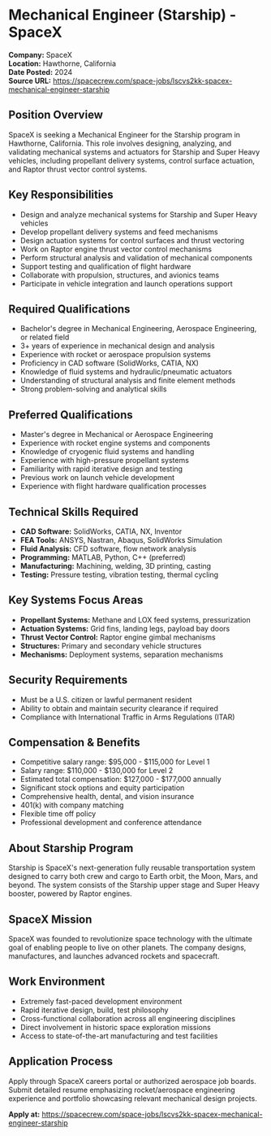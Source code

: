 # Mechanical Engineer (Starship) - SpaceX

**Company:** SpaceX  
**Location:** Hawthorne, California  
**Date Posted:** 2024  
**Source URL:** https://spacecrew.com/space-jobs/lscvs2kk-spacex-mechanical-engineer-starship

## Position Overview

SpaceX is seeking a Mechanical Engineer for the Starship program in Hawthorne, California. This role involves designing, analyzing, and validating mechanical systems and actuators for Starship and Super Heavy vehicles, including propellant delivery systems, control surface actuation, and Raptor thrust vector control systems.

## Key Responsibilities

- Design and analyze mechanical systems for Starship and Super Heavy vehicles
- Develop propellant delivery systems and feed mechanisms
- Design actuation systems for control surfaces and thrust vectoring
- Work on Raptor engine thrust vector control mechanisms
- Perform structural analysis and validation of mechanical components
- Support testing and qualification of flight hardware
- Collaborate with propulsion, structures, and avionics teams
- Participate in vehicle integration and launch operations support

## Required Qualifications

- Bachelor's degree in Mechanical Engineering, Aerospace Engineering, or related field
- 3+ years of experience in mechanical design and analysis
- Experience with rocket or aerospace propulsion systems
- Proficiency in CAD software (SolidWorks, CATIA, NX)
- Knowledge of fluid systems and hydraulic/pneumatic actuators
- Understanding of structural analysis and finite element methods
- Strong problem-solving and analytical skills

## Preferred Qualifications

- Master's degree in Mechanical or Aerospace Engineering
- Experience with rocket engine systems and components
- Knowledge of cryogenic fluid systems and handling
- Experience with high-pressure propellant systems
- Familiarity with rapid iterative design and testing
- Previous work on launch vehicle development
- Experience with flight hardware qualification processes

## Technical Skills Required

- **CAD Software:** SolidWorks, CATIA, NX, Inventor
- **FEA Tools:** ANSYS, Nastran, Abaqus, SolidWorks Simulation
- **Fluid Analysis:** CFD software, flow network analysis
- **Programming:** MATLAB, Python, C++ (preferred)
- **Manufacturing:** Machining, welding, 3D printing, casting
- **Testing:** Pressure testing, vibration testing, thermal cycling

## Key Systems Focus Areas

- **Propellant Systems:** Methane and LOX feed systems, pressurization
- **Actuation Systems:** Grid fins, landing legs, payload bay doors
- **Thrust Vector Control:** Raptor engine gimbal mechanisms
- **Structures:** Primary and secondary vehicle structures
- **Mechanisms:** Deployment systems, separation mechanisms

## Security Requirements

- Must be a U.S. citizen or lawful permanent resident
- Ability to obtain and maintain security clearance if required
- Compliance with International Traffic in Arms Regulations (ITAR)

## Compensation & Benefits

- Competitive salary range: $95,000 - $115,000 for Level 1
- Salary range: $110,000 - $130,000 for Level 2
- Estimated total compensation: $127,000 - $177,000 annually
- Significant stock options and equity participation
- Comprehensive health, dental, and vision insurance
- 401(k) with company matching
- Flexible time off policy
- Professional development and conference attendance

## About Starship Program

Starship is SpaceX's next-generation fully reusable transportation system designed to carry both crew and cargo to Earth orbit, the Moon, Mars, and beyond. The system consists of the Starship upper stage and Super Heavy booster, powered by Raptor engines.

## SpaceX Mission

SpaceX was founded to revolutionize space technology with the ultimate goal of enabling people to live on other planets. The company designs, manufactures, and launches advanced rockets and spacecraft.

## Work Environment

- Extremely fast-paced development environment
- Rapid iterative design, build, test philosophy
- Cross-functional collaboration across all engineering disciplines
- Direct involvement in historic space exploration missions
- Access to state-of-the-art manufacturing and test facilities

## Application Process

Apply through SpaceX careers portal or authorized aerospace job boards. Submit detailed resume emphasizing rocket/aerospace engineering experience and portfolio showcasing relevant mechanical design projects.

**Apply at:** https://spacecrew.com/space-jobs/lscvs2kk-spacex-mechanical-engineer-starship